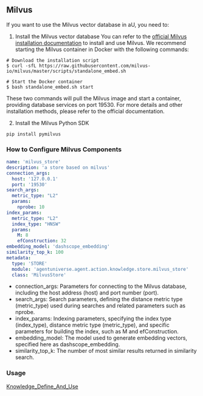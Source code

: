 ## Milvus
If you want to use the Milvus vector database in aU, you need to:

1. Install the Milvus vector database
You can refer to the [official Milvus installation documentation](https://milvus.io/docs/install_standalone-docker.md) to install and use Milvus. We recommend starting the Milvus container in Docker with the following commands:
``` shell
# Download the installation script
$ curl -sfL https://raw.githubusercontent.com/milvus-io/milvus/master/scripts/standalone_embed.sh

# Start the Docker container
$ bash standalone_embed.sh start
```
These two commands will pull the Milvus image and start a container, providing database services on port 19530. For more details and other installation methods, please refer to the official documentation.

2. Install the Milvus Python SDK
```
pip install pymilvus
```

### How to Configure Milvus Components
```yaml
name: 'milvus_store'
description: 'a store based on milvus'
connection_args:
  host: '127.0.0.1'
  port: '19530'
search_args:
  metric_type: "L2"
  params:
    nprobe: 10
index_params:
  metric_type: "L2"
  index_type: "HNSW"
  params:
    M: 8
    efConstruction: 32
embedding_model: 'dashscope_embedding'
similarity_top_k: 100
metadata:
  type: 'STORE'
  module: 'agentuniverse.agent.action.knowledge.store.milvus_store'
  class: 'MilvusStore'
```
- connection_args: Parameters for connecting to the Milvus database, including the host address (host) and port number (port).
- search_args: Search parameters, defining the distance metric type (metric_type) used during searches and related parameters such as nprobe.
- index_params: Indexing parameters, specifying the index type (index_type), distance metric type (metric_type), and specific parameters for building the index, such as M and efConstruction.
- embedding_model: The model used to generate embedding vectors, specified here as dashscope_embedding.
- similarity_top_k: The number of most similar results returned in similarity search.
### Usage
[Knowledge_Define_And_Use](../../../In-Depth_Guides/Tutorials/Knowledge/Knowledge_Define_And_Use.md)

